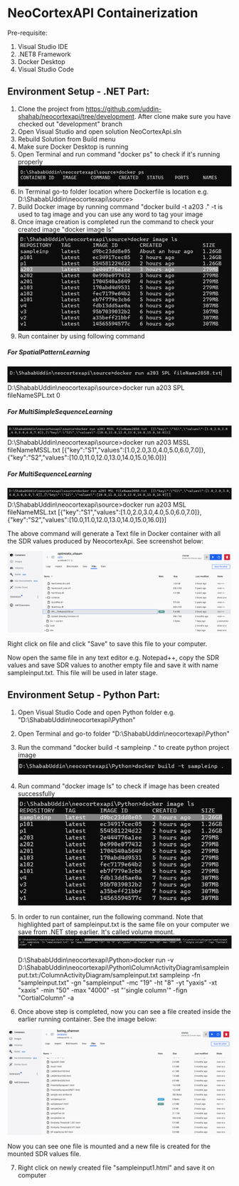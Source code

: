 


NeoCortexAPI Containerization
==============================
Pre-requisite:
1. Visual Studio IDE
2. .NET8 Framework
3. Docker Desktop
4. Visual Studio Code


## Environment Setup - .NET Part:
1. Clone the project from https://github.com/uddin-shahab/neocortexapi/tree/development. After clone make sure you have checked out "development" branch
2. Open Visual Studio and open solution NeoCortexApi.sln
3. Rebuild Solution from Build menu
4. Make sure Docker Desktop is running
5. Open Terminal and run command "docker ps" to check if it's running properly
![alt text](https://github.com/uddin-shahab/neocortexapi/blob/development/image.png)
6. In Terminal go-to folder location where Dockerfile is location e.g. D:\ShababUddin\neocortexapi\source>
7. Build Docker image by running command "docker build -t a203 ." -t is used to tag image and you can use any word to tag your image
8. Once image creation is completed run the command to check your created image "docker image ls"
![alt text](https://github.com/uddin-shahab/neocortexapi/blob/development/image-1.png)
9. Run container by using following command

##### For SpatialPatternLearning

![alt text](https://github.com/uddin-shahab/neocortexapi/blob/development/image-5.png)
    D:\ShababUddin\neocortexapi\source>docker run a203 SPL fileNameSPL.txt 0

##### For MultiSimpleSequenceLearning
![alt text](https://github.com/uddin-shahab/neocortexapi/blob/development/image-3.png)
    D:\ShababUddin\neocortexapi\source>docker run a203 MSSL fileNameMSSL.txt  [{\"key\":\"S1\",\"values\":[1.0,2.0,3.0,4.0,5.0,6.0,7.0]},{\"key\":\"S2\",\"values\":[10.0,11.0,12.0,13.0,14.0,15.0,16.0]}]

##### For MultiSequenceLearning
![alt text](https://github.com/uddin-shahab/neocortexapi/blob/development/image-4.png)
    D:\ShababUddin\neocortexapi\source>docker run a203 MSL fileNameMSL.txt  [{\"key\":\"S1\",\"values\":[1.0,2.0,3.0,4.0,5.0,6.0,7.0]},{\"key\":\"S2\",\"values\":[10.0,11.0,12.0,13.0,14.0,15.0,16.0]}]

The above command will generate a Text file in Docker container with all the SDR values produced by NeocortexApi. See screenshot below:

![alt text](https://github.com/uddin-shahab/neocortexapi/blob/development/image-6.png)

Right click on file and click "Save" to save this file to your computer.

Now open the same file in any text editor e.g. Notepad++, copy the SDR values and save SDR values to another empty file and save it with name sampleinput.txt. This file will be used in later stage.


## Environment Setup - Python Part:
1. Open Visual Studio Code and open Python folder e.g. "D:\ShababUddin\neocortexapi\Python"
2. Open Terminal and go-to folder "D:\ShababUddin\neocortexapi\Python"
3. Run the command "docker build -t sampleinp ." to create python project image
![alt text](https://github.com/uddin-shahab/neocortexapi/blob/development/image-7.png)
4. Run command "docker image ls" to check if image has been created successfully
![alt text](https://github.com/uddin-shahab/neocortexapi/blob/development/image-8.png)
5. In order to run container, run the following command. Note that highlighted part of sampleinput.txt is the same file on your computer we save from .NET step earlier. It's called volume mount.
![alt text](https://github.com/uddin-shahab/neocortexapi/blob/development/image-9.png)

    D:\ShababUddin\neocortexapi\Python>docker run -v D:\ShababUddin\neocortexapi\Python\ColumnActivityDiagram\sampleinput.txt:/ColumnActivityDiagram/sampleinput.txt  sampleinp -fn "sampleinput.txt" -gn "sampleinput" -mc "19" -ht "8" -yt "yaxis" -xt "xaxis" -min "50" -max "4000" -st "'single column'" -fign "CortialColumn" -a

6. Once above step is completed, now you can see a file created inside the earlier running container. See the image below:

![alt text](https://github.com/uddin-shahab/neocortexapi/blob/development/image-10.png)

Now you can see one file is mounted and a new file is created for the mounted SDR values file.

7. Right click on newly created file "sampleinput1.html" and save it on computer
